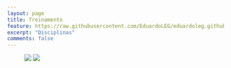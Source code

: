 ```yaml
---
layout: page
title: Treinamento
feature: https://raw.githubusercontent.com/EduardoLEG/eduardoleg.github.io/master/assets/img/INF.jpg
excerpt: "Disciplinas"
comments: false
---
```


<figure class="half">
	<a href="https://eduardoleg.github.io/disciplinas/"><img src="https://raw.githubusercontent.com/EduardoLEG/eduardoleg.github.io/master/assets/img/bradesco1.png"></a>
	<a href="https://eduardoleg.github.io/orientacao/"><img src="https://raw.githubusercontent.com/EduardoLEG/eduardoleg.github.io/master/assets/img/bradesco2.png"></a>
</figure>
